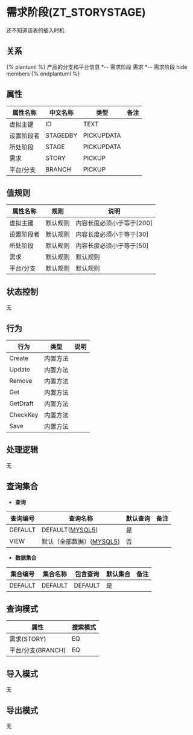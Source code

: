# 需求阶段(ZT_STORYSTAGE)

  还不知道该表的插入时机

## 关系
{% plantuml %}
产品的分支和平台信息 *-- 需求阶段 
需求 *-- 需求阶段 
hide members
{% endplantuml %}

## 属性

| 属性名称        |    中文名称    | 类型     |  备注  |
| --------   |------------| -----   |  -------- | 
|虚拟主键|ID|TEXT|&nbsp;|
|设置阶段者|STAGEDBY|PICKUPDATA|&nbsp;|
|所处阶段|STAGE|PICKUPDATA|&nbsp;|
|需求|STORY|PICKUP|&nbsp;|
|平台/分支|BRANCH|PICKUP|&nbsp;|

## 值规则
| 属性名称    | 规则    |  说明  |
| --------   |------------| ----- | 
|虚拟主键|默认规则|内容长度必须小于等于[200]|
|设置阶段者|默认规则|内容长度必须小于等于[30]|
|所处阶段|默认规则|内容长度必须小于等于[50]|
|需求|默认规则|默认规则|
|平台/分支|默认规则|默认规则|

## 状态控制

无


## 行为
| 行为    | 类型    |  说明  |
| --------   |------------| ----- | 
|Create|内置方法|&nbsp;|
|Update|内置方法|&nbsp;|
|Remove|内置方法|&nbsp;|
|Get|内置方法|&nbsp;|
|GetDraft|内置方法|&nbsp;|
|CheckKey|内置方法|&nbsp;|
|Save|内置方法|&nbsp;|

## 处理逻辑
无

## 查询集合

* **查询**

| 查询编号 | 查询名称       | 默认查询 |   备注|
| --------  | --------   | --------   | ----- |
|DEFAULT|DEFAULT([MYSQL5](../../appendix/query_MYSQL5.md#StoryStage_Default))|是|&nbsp;|
|VIEW|默认（全部数据）([MYSQL5](../../appendix/query_MYSQL5.md#StoryStage_View))|否|&nbsp;|

* **数据集合**

| 集合编号 | 集合名称   |  包含查询  | 默认集合 |   备注|
| --------  | --------   | -------- | --------   | ----- |
|DEFAULT|DEFAULT|DEFAULT|是|&nbsp;|

## 查询模式
| 属性      |    搜索模式     |
| --------   |------------|
|需求(STORY)|EQ|
|平台/分支(BRANCH)|EQ|

## 导入模式
无


## 导出模式
无

